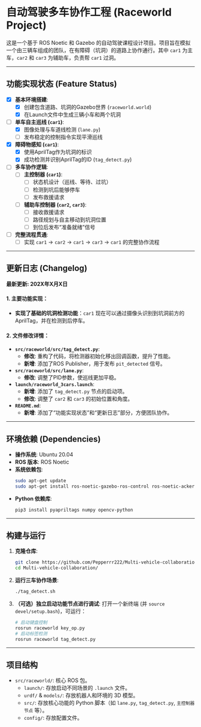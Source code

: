 # 自动驾驶多车协作工程 (Raceworld Project)

这是一个基于 ROS Noetic 和 Gazebo 的自动驾驶课程设计项目。项目旨在模拟一个由三辆车组成的团队，在有障碍（坑洞）的道路上协作通行。其中 `car1` 为主车，`car2` 和 `car3` 为辅助车，负责帮 `car1` 过洞。

---

##  功能实现状态 (Feature Status)

- [x] **基本环境搭建**:
  - [x] 创建包含道路、坑洞的Gazebo世界 (`raceworld.world`)
  - [x] 在Launch文件中生成三辆小车和两个坑洞
- [ ] **单车自主巡线 (`car1`)**:
  - [x] 图像处理与车道线检测 (`lane.py`)
  - [ ] 发布稳定的控制指令实现平滑巡线
- [x] **障碍物感知 (`car1`)**:
  - [x] 使用AprilTag作为坑洞的标识
  - [x] 成功检测并识别AprilTag的ID (`tag_detect.py`)
- [ ] **多车协作逻辑**:
  - [ ] **主控制器 (`car1`)**:
    - [ ] 状态机设计（巡线、等待、过坑）
    - [ ] 检测到坑后能够停车
    - [ ] 发布救援请求
  - [ ] **辅助车控制器 (`car2`, `car3`)**:
    - [ ] 接收救援请求
    - [ ] 路径规划与自主移动到坑洞位置
    - [ ] 到位后发布“准备就绪”信号
- [ ] **完整流程贯通**:
  - [ ] 实现 `car1` -> `car2` -> `car1` -> `car3` -> `car1` 的完整协作流程

---

##  更新日志 (Changelog)

**最新更新: 202X年X月X日**

#### 1. 主要功能实现：
- **实现了基础的坑洞检测功能**：`car1` 现在可以通过摄像头识别到坑洞前方的AprilTag，并在检测到后停车。

#### 2. 文件修改详情：
- **`src/raceworld/src/tag_detect.py`**:
  - **修改**: 重构了代码，将检测器初始化移出回调函数，提升了性能。
  - **新增**: 添加了ROS Publisher，用于发布 `pit_detected` 信号。
- **`src/raceworld/src/lane.py`**:
  - **修改**: 调整了PID参数，使巡线更加平稳。
- **`launch/raceworld_3cars.launch`**:
  - **新增**: 添加了 `tag_detect.py` 节点的启动项。
  - **修改**: 调整了 `car2` 和 `car3` 的初始位置和角度。
- **`README.md`**:
  - **新增**: 添加了“功能实现状态”和“更新日志”部分，方便团队协作。

---

##  环境依赖 (Dependencies)

- **操作系统**: Ubuntu 20.04
- **ROS 版本**: ROS Noetic
- **系统依赖包**:
  ```bash
  sudo apt-get update
  sudo apt-get install ros-noetic-gazebo-ros-control ros-noetic-ackermann-msgs ros-noetic-apriltag-ros
  ```
- **Python 依赖库**:
  ```bash
  pip3 install pyapriltags numpy opencv-python
  ```

---

##  构建与运行

1.  **克隆仓库**:
    ```bash
    git clone https://github.com/Pepperrr222/Multi-vehicle-collaboration.git
    cd Multi-vehicle-collaboration/
    ```

2.  **运行三车协作场景**:
    ```bash
    ./tag_detect.sh
    ```

3.  **（可选）独立启动功能节点进行调试**:
    打开一个新终端 (并 `source devel/setup.bash`)，可运行：
    ```bash
    # 启动键盘控制
    rosrun raceworld key_op.py
    # 启动标签检测
    rosrun raceworld tag_detect.py
    ```
---

##  项目结构

- `src/raceworld/`: 核心 ROS 包。
  - `launch/`: 存放启动不同场景的 `.launch` 文件。
  - `urdf/` & `models/`: 存放机器人和环境的 3D 模型。
  - `src/`: 存放核心功能的 Python 脚本（如 `lane.py`, `tag_detect.py`, `主控制器节点` 等）。
  - `config/`: 存放配置文件。
